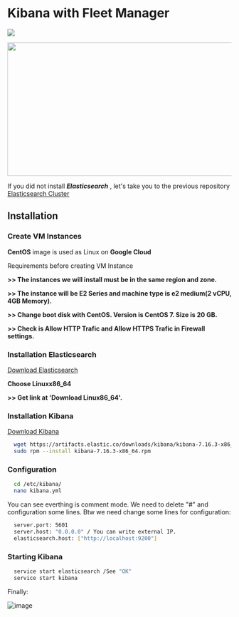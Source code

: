 # Kibana with Fleet Manager
[![](https://img.shields.io/badge/Documantation-1.0-brightgreen)]()

<img src="https://user-images.githubusercontent.com/37136204/150631954-fc532e29-834a-41a2-a137-c6da8bb015bc.png" width="700" height="300">


If you did not install ***Elasticsearch*** , let's take you to the previous repository [Elasticsearch Cluster](https://github.com/feyzullahertan/elastic-search-cluster)


## Installation

### Create VM Instances

**CentOS** image is used as Linux on **Google Cloud**

Requirements before creating VM Instance

**>> The instances we will install must be in the same region and zone.**

**>> The instance will be E2 Series and machine type is e2 medium(2 vCPU, 4GB Memory).**

**>> Change boot disk with CentOS. Version is CentOS 7. Size is 20 GB.**

**>> Check is Allow HTTP Trafic and Allow HTTPS Trafic in Firewall settings.**

### Installation Elasticsearch

[Download Elasticsearch](https://www.elastic.co/downloads/elasticsearch)

**Choose Linuxx86_64**

**>> Get link at 'Download Linux86_64'.**

### Installation Kibana


[Download Kibana](https://www.elastic.co/guide/en/kibana/current/rpm.html)

```bash
  wget https://artifacts.elastic.co/downloads/kibana/kibana-7.16.3-x86_64.rpm
  sudo rpm --install kibana-7.16.3-x86_64.rpm
```


### Configuration

```bash
  cd /etc/kibana/
  nano kibana.yml
```

You can see everthing is comment mode. We need to delete "#" and configuration some lines. Btw we need change some lines for configuration:
```bash
  server.port: 5601
  server.host: "0.0.0.0" / You can write external IP.
  elasticsearch.host: ["http://localhost:9200"]
```

### Starting Kibana

```bash
  service start elasticsearch /See "OK"
  service start kibana
```
Finally:

![image](https://user-images.githubusercontent.com/37136204/150700222-a20520fa-3b72-4df4-9826-947a35f86717.png)








